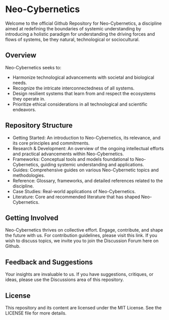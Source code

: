 # Neo-Cybernetics

Welcome to the official Github Repository for Neo-Cybernetics, a discipline aimed at redefining the boundaries of systemic understanding by introducing a holistic paradigm for understanding the driving forces and flows of systems, be they natural, technological or sociocultural.  

## Overview

Neo-Cybernetics seeks to:

- Harmonize technological advancements with societal and biological needs.
- Recognize the intricate interconnectedness of all systems.
- Design resilient systems that learn from and respect the ecosystems they operate in.
- Prioritize ethical considerations in all technological and scientific endeavors.

## Repository Structure

- Getting Started: An introduction to Neo-Cybernetics, its relevance, and its core principles and commitments.
- Research & Development: An overview of the ongoing intellectual efforts and practical advancements within Neo-Cybernetics.
- Frameworks: Conceptual tools and models foundational to Neo-Cybernetics, guiding systemic understanding and applications.
- Guides: Comprehensive guides on various Neo-Cybernetic topics and methodologies.
- Reference: Glossary, frameworks, and detailed references related to the discipline.
- Case Studies: Real-world applications of Neo-Cybernetics.
- Literature: Core and recommended literature that has shaped Neo-Cybernetics.

## Getting Involved

Neo-Cybernetics thrives on collective effort. Engage, contribute, and shape the future with us. For contribution guidelines, please visit this link. If you wish to discuss topics, we invite you to join the Discussion Forum here on Github.

## Feedback and Suggestions
Your insights are invaluable to us. If you have suggestions, critiques, or ideas, please use the Discussions area of this repository.

## License

This repository and its content are licensed under the MIT License. See the LICENSE file for more details.